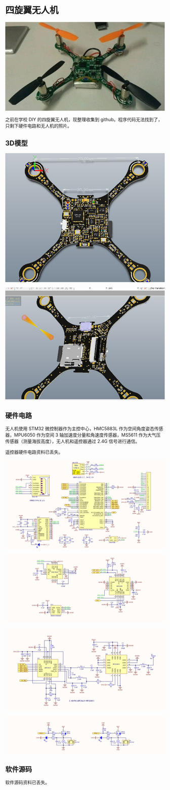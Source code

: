 # 四旋翼无人机

![预览图](https://github.com/howborn/quadrotor-uav/blob/master/四旋翼.jpg)

之前在学校 DIY 的四旋翼无人机，现整理收集到 github。程序代码无法找到了，只剩下硬件电路和无人机的照片。

## 3D模型

![整体](https://github.com/howborn/quadrotor-uav/blob/master/1.3D/整体.png)

![背面](https://github.com/howborn/quadrotor-uav/blob/master/1.3D/背面.jpg)

## 硬件电路

无人机使用 STM32 微控制器作为主控中心，HMC5883L 作为空间角度姿态传感器，MPU6050 作为空间 3 轴加速度分量和角速度传感器，MS5611 作为大气压传感器（测量海拔高度），无人机和遥控器通过 2.4G 信号进行通信。

遥控器硬件电路资料已丢失。

![主控电路](https://github.com/howborn/quadrotor-uav/blob/master/4.Photos/主控电路.jpg)

![姿态感知电路](https://github.com/howborn/quadrotor-uav/blob/master/4.Photos/姿态感知电路.jpg)

![无线通信](https://github.com/howborn/quadrotor-uav/blob/master/4.Photos/无线通信.jpg)

![电机驱动电路](https://github.com/howborn/quadrotor-uav/blob/master/4.Photos/电机驱动电路.jpg)

## 软件源码

软件源码资料已丢失。